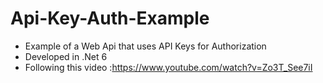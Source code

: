 # Api-Key-Auth-Example
 - Example of a Web Api that uses API Keys for Authorization
 - Developed in .Net 6
 - Following this video :https://www.youtube.com/watch?v=Zo3T_See7iI
